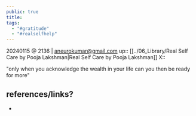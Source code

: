 ```yaml
---
public: true
title: 
tags:
  - "#gratitude"
  - "#realselfhelp"
---
```


20240115 @ 2136 | aneurokumar@gmail.com
up:: [[../06_Library/Real Self Care by Pooja Lakshman|Real Self Care by Pooja Lakshman]]
X:: 

"only when you acknowledge the wealth in your life can you then be ready for more"


## references/links?
* 

